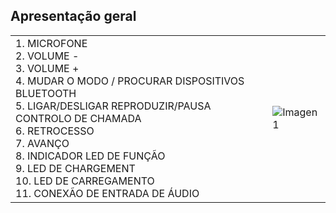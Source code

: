 ## Apresentação geral

|  |  |
|:-------|:-------|
|1.	MICROFONE <br> 2. VOLUME - <br> 3. VOLUME + <br> 4. MUDAR O MODO / PROCURAR DISPOSITIVOS BLUETOOTH <br> 5. LIGAR/DESLIGAR REPRODUZIR/PAUSA CONTROLO DE CHAMADA <br> 6.	RETROCESSO <br> 7.	AVANÇO <br> 8. INDICADOR LED DE FUNÇÃO<br> 9. LED DE CHARGEMENT<br> 10. LED DE CARREGAMENTO <br> 11. CONEXÃO DE ENTRADA DE ÁUDIO <br> |![Imagen1](http://static.energysistem.com/images/manuals/42651/569e63691620b.jpg)|


